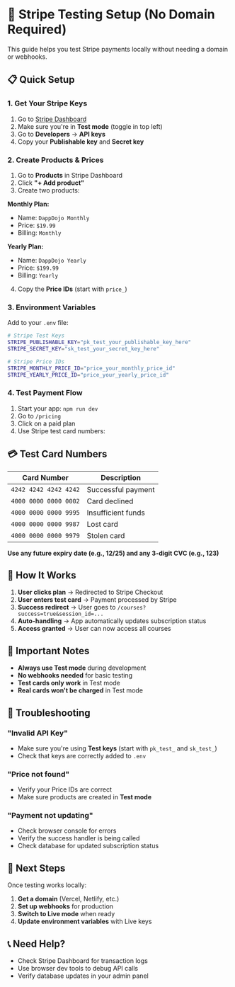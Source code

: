 # 🧪 Stripe Testing Setup (No Domain Required)

This guide helps you test Stripe payments locally without needing a domain or webhooks.

## 📋 Quick Setup

### 1. Get Your Stripe Keys

1. Go to [Stripe Dashboard](https://dashboard.stripe.com)
2. Make sure you're in **Test mode** (toggle in top left)
3. Go to **Developers** → **API keys**
4. Copy your **Publishable key** and **Secret key**

### 2. Create Products & Prices

1. Go to **Products** in Stripe Dashboard
2. Click **"+ Add product"**
3. Create two products:

**Monthly Plan:**
- Name: `DappDojo Monthly`
- Price: `$19.99`
- Billing: `Monthly`

**Yearly Plan:**
- Name: `DappDojo Yearly`  
- Price: `$199.99`
- Billing: `Yearly`

4. Copy the **Price IDs** (start with `price_`)

### 3. Environment Variables

Add to your `.env` file:

```bash
# Stripe Test Keys
STRIPE_PUBLISHABLE_KEY="pk_test_your_publishable_key_here"
STRIPE_SECRET_KEY="sk_test_your_secret_key_here"

# Stripe Price IDs
STRIPE_MONTHLY_PRICE_ID="price_your_monthly_price_id"
STRIPE_YEARLY_PRICE_ID="price_your_yearly_price_id"
```

### 4. Test Payment Flow

1. Start your app: `npm run dev`
2. Go to `/pricing`
3. Click on a paid plan
4. Use Stripe test card numbers:

## 💳 Test Card Numbers

| Card Number | Description |
|-------------|-------------|
| `4242 4242 4242 4242` | Successful payment |
| `4000 0000 0000 0002` | Card declined |
| `4000 0000 0000 9995` | Insufficient funds |
| `4000 0000 0000 9987` | Lost card |
| `4000 0000 0000 9979` | Stolen card |

**Use any future expiry date (e.g., 12/25) and any 3-digit CVC (e.g., 123)**

## 🔄 How It Works

1. **User clicks plan** → Redirected to Stripe Checkout
2. **User enters test card** → Payment processed by Stripe
3. **Success redirect** → User goes to `/courses?success=true&session_id=...`
4. **Auto-handling** → App automatically updates subscription status
5. **Access granted** → User can now access all courses

## 🚨 Important Notes

- **Always use Test mode** during development
- **No webhooks needed** for basic testing
- **Test cards only work** in Test mode
- **Real cards won't be charged** in Test mode

## 🐛 Troubleshooting

### "Invalid API Key"
- Make sure you're using **Test keys** (start with `pk_test_` and `sk_test_`)
- Check that keys are correctly added to `.env`

### "Price not found"
- Verify your Price IDs are correct
- Make sure products are created in **Test mode**

### "Payment not updating"
- Check browser console for errors
- Verify the success handler is being called
- Check database for updated subscription status

## 🚀 Next Steps

Once testing works locally:

1. **Get a domain** (Vercel, Netlify, etc.)
2. **Set up webhooks** for production
3. **Switch to Live mode** when ready
4. **Update environment variables** with Live keys

## 📞 Need Help?

- Check Stripe Dashboard for transaction logs
- Use browser dev tools to debug API calls
- Verify database updates in your admin panel
